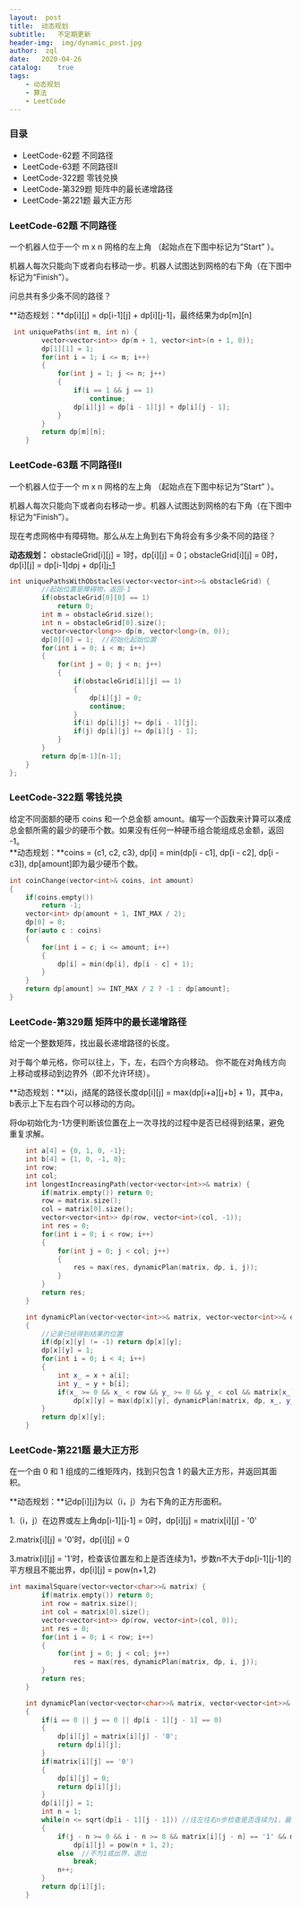 ```yaml
---
layout:  post
title:	动态规划
subtitle:	不定期更新
header-img:	 img/dynamic_post.jpg
author:	 zql
date:	2020-04-26
catalog:	true
tags:	
    - 动态规划
    - 算法
    - LeetCode
---
```


### 目录
- LeetCode-62题  不同路径
- LeetCode-63题  不同路径Ⅱ
- LeetCode-322题  零钱兑换
- LeetCode-第329题  矩阵中的最长递增路径
- LeetCode-第221题  最大正方形

### LeetCode-62题  不同路径

一个机器人位于一个 m x n 网格的左上角 （起始点在下图中标记为“Start” ）。  

机器人每次只能向下或者向右移动一步。机器人试图达到网格的右下角（在下图中标记为“Finish”）。  

问总共有多少条不同的路径？  

**动态规划：**dp[i][j] = dp[i-1][j] + dp[i][j-1]，最终结果为dp[m][n]  

```c++
 int uniquePaths(int m, int n) {
        vector<vector<int>> dp(m + 1, vector<int>(n + 1, 0));
        dp[1][1] = 1;
        for(int i = 1; i <= m; i++)
        {
            for(int j = 1; j <= n; j++)
            {
                if(i == 1 && j == 1)
                    continue;
                dp[i][j] = dp[i - 1][j] + dp[i][j - 1];
            }
        }
        return dp[m][n];
    }
```

### LeetCode-63题  **不同路径Ⅱ**  

一个机器人位于一个 m x n 网格的左上角 （起始点在下图中标记为“Start” ）。  

机器人每次只能向下或者向右移动一步。机器人试图达到网格的右下角（在下图中标记为“Finish”）。  

现在考虑网格中有障碍物。那么从左上角到右下角将会有多少条不同的路径？  

**动态规划：**  obstacleGrid[i][j] = 1时，dp[i][j] = 0；obstacleGrid[i][j] = 0时，dp[i][j] = dp[i-1]dp[j](i>1) + dp[i][j-1](j>1)

```c++
int uniquePathsWithObstacles(vector<vector<int>>& obstacleGrid) {
        //起始位置是障碍物，返回-1
        if(obstacleGrid[0][0] == 1)
            return 0;
        int m = obstacleGrid.size();
        int n = obstacleGrid[0].size();
        vector<vector<long>> dp(m, vector<long>(n, 0));
        dp[0][0] = 1;  //初始化起始位置
        for(int i = 0; i < m; i++)
        {
            for(int j = 0; j < n; j++)
            {
                if(obstacleGrid[i][j] == 1) 
                {
                    dp[i][j] = 0;
                    continue;
                }
                if(i) dp[i][j] += dp[i - 1][j];
                if(j) dp[i][j] += dp[i][j - 1];
            }
        }
        return dp[m-1][n-1];
    }
};
```

### LeetCode-322题  零钱兑换
给定不同面额的硬币 coins 和一个总金额 amount。编写一个函数来计算可以凑成总金额所需的最少的硬币个数。如果没有任何一种硬币组合能组成总金额，返回 -1。  
**动态规划：**coins = {c1, c2, c3}, dp[i] = min(dp[i - c1], dp[i - c2], dp[i - c3]), dp[amount]即为最少硬币个数。
```c++
int coinChange(vector<int>& coins, int amount)
{
    if(coins.empty())
        return -1;
    vector<int> dp(amount + 1, INT_MAX / 2);
    dp[0] = 0;
    for(auto c : coins)
    {
        for(int i = c; i <= amount; i++)
        {
            dp[i] = min(dp[i], dp[i - c] + 1);
        }
    }
    return dp[amount] >= INT_MAX / 2 ? -1 : dp[amount];
}
```
### LeetCode-第329题  矩阵中的最长递增路径  

给定一个整数矩阵，找出最长递增路径的长度。

对于每个单元格，你可以往上，下，左，右四个方向移动。 你不能在对角线方向上移动或移动到边界外（即不允许环绕）。

**动态规划：**以i，j结尾的路径长度dp[i][j] = max(dp[i+a][j+b] + 1)，其中a，b表示上下左右四个可以移动的方向。

将dp初始化为-1方便判断该位置在上一次寻找的过程中是否已经得到结果，避免重复求解。

```c++
	int a[4] = {0, 1, 0, -1};
    int b[4] = {1, 0, -1, 0};
    int row;
    int col;
    int longestIncreasingPath(vector<vector<int>>& matrix) {
        if(matrix.empty()) return 0;
        row = matrix.size();
        col = matrix[0].size();
        vector<vector<int>> dp(row, vector<int>(col, -1));
        int res = 0;
        for(int i = 0; i < row; i++)
        {
            for(int j = 0; j < col; j++)
            {
                res = max(res, dynamicPlan(matrix, dp, i, j));
            }
        }
        return res;
    }

    int dynamicPlan(vector<vector<int>>& matrix, vector<vector<int>>& dp, int x, int y)
    {
        //记录已经得到结果的位置
        if(dp[x][y] != -1) return dp[x][y];
        dp[x][y] = 1;
        for(int i = 0; i < 4; i++)
        {
            int x_ = x + a[i];
            int y_ = y + b[i];
            if(x_ >= 0 && x_ < row && y_ >= 0 && y_ < col && matrix[x_][y_] < matrix[x][y])
                dp[x][y] = max(dp[x][y], dynamicPlan(matrix, dp, x_, y_) + 1);
        }
        return dp[x][y];
    }
```
### LeetCode-第221题  最大正方形  

在一个由 0 和 1 组成的二维矩阵内，找到只包含 1 的最大正方形，并返回其面积。

**动态规划：**记dp[i][j]为以（i，j）为右下角的正方形面积。

1.（i，j）在边界或左上角dp[i-1][j-1] = 0时，dp[i][j] = matrix[i][j] - '0'

2.matrix[i][j] = '0'时，dp[i][j] = 0

3.matrix[i][j] = '1'时，检查该位置左和上是否连续为1，步数n不大于dp[i-1][j-1]的平方根且不能出界，dp[i][j] = pow(n+1,2)

```c++
int maximalSquare(vector<vector<char>>& matrix) {
        if(matrix.empty()) return 0;
        int row = matrix.size();
        int col = matrix[0].size();
        vector<vector<int>> dp(row, vector<int>(col, 0));
        int res = 0;
        for(int i = 0; i < row; i++)
        {
            for(int j = 0; j < col; j++)
                res = max(res, dynamicPlan(matrix, dp, i, j));
        }
        return res;
    }

    int dynamicPlan(vector<vector<char>>& matrix, vector<vector<int>>& dp, int i, int j)
    {
        if(i == 0 || j == 0 || dp[i - 1][j - 1] == 0) 
        {
            dp[i][j] = matrix[i][j] - '0';
            return dp[i][j];
        }
        if(matrix[i][j] == '0')
        {
            dp[i][j] = 0;
            return dp[i][j];
        }
        dp[i][j] = 1;
        int n = 1;
        while(n <= sqrt(dp[i - 1][j - 1])) //往左往右n步检查是否连续为1，最长步数为对角的平方根
        {
            if(j - n >= 0 && i - n >= 0 && matrix[i][j - n] == '1' && matrix[i - n][j] == '1')
                dp[i][j] = pow(n + 1, 2);
            else  //不为1或出界，退出
                break;
            n++;
        }
        return dp[i][j];
    }
```
